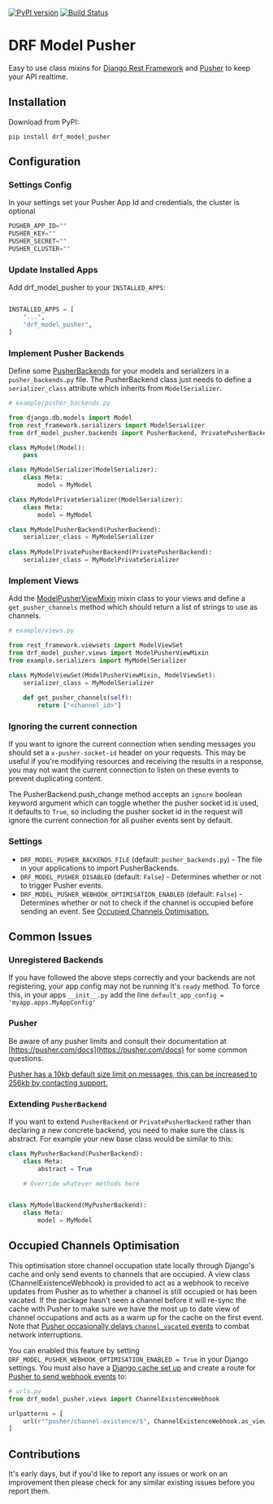 [![PyPI version](https://badge.fury.io/py/drf-model-pusher.svg)](https://badge.fury.io/py/drf-model-pusher)
[![Build Status](https://travis-ci.org/aljp/drf_model_pusher.svg?branch=master)](https://travis-ci.org/aljp/drf_model_pusher)

# DRF Model Pusher

Easy to use class mixins for [Django Rest Framework]() and [Pusher]() to keep your API realtime.

## Installation

Download from PyPI:

`pip install drf_model_pusher`

## Configuration

### Settings Config

In your settings set your Pusher App Id and credentials, the cluster is optional

```python
PUSHER_APP_ID=""  
PUSHER_KEY=""  
PUSHER_SECRET=""
PUSHER_CLUSTER=""  
```

### Update Installed Apps

Add drf_model_pusher to your `INSTALLED_APPS`:

```python

INSTALLED_APPS = [
    "...",
    "drf_model_pusher",
]
``` 

### Implement Pusher Backends

Define some [PusherBackends]() for your models and serializers in a `pusher_backends.py` file.  The PusherBackend class just needs to define a `serializer_class` attribute which inherits from `ModelSerializer`.

```python
# example/pusher_backends.py

from django.db.models import Model
from rest_framework.serializers import ModelSerializer
from drf_model_pusher.backends import PusherBackend, PrivatePusherBackend

class MyModel(Model):
    pass

class MyModelSerializer(ModelSerializer):
    class Meta:
        model = MyModel

class MyModelPrivateSerializer(ModelSerializer):
    class Meta:
        model = MyModel

class MyModelPusherBackend(PusherBackend):
    serializer_class = MyModelSerializer
    
class MyModelPrivatePusherBackend(PrivatePusherBackend):
    serializer_class = MyModelPrivateSerializer
```

### Implement Views

Add the [ModelPusherViewMixin]() mixin class to your views and define a `get_pusher_channels` method which should return a list of strings to use as channels.

```python
# example/views.py

from rest_framework.viewsets import ModelViewSet
from drf_model_pusher.views import ModelPusherViewMixin
from example.serializers import MyModelSerializer

class MyModelViewSet(ModelPusherViewMixin, ModelViewSet):
    serializer_class = MyModelSerializer
    
    def get_pusher_channels(self):
        return ["<channel_id>"]
```

### Ignoring the current connection

If you want to ignore the current connection when sending messages you should set a `x-pusher-socket-id` header on your requests.  This may be useful if you're modifying resources and receiving the results in a response, you may not want the current connection to listen on these events to prevent duplicating content.

The PusherBackend.push_change method accepts an `ignore` boolean keyword argument which can toggle whether the pusher socket id is used, it defaults to `True`, so including the pusher socket id in the request will ignore the current connection for all pusher events sent by default.

### Settings

- `DRF_MODEL_PUSHER_BACKENDS_FILE` (default: `pusher_backends.py`) - The file in your applications to import PusherBackends.
- `DRF_MODEL_PUSHER_DISABLED` (default: `False`) - Determines whether or not to trigger Pusher events.
- `DRF_MODEL_PUSHER_WEBHOOK_OPTIMISATION_ENABLED` (default: `False`) - Determines whether or not to check if the channel is occupied before sending an event. See [Occupied Channels Optimisation.](#occupied-channels-optimisation)

## Common Issues
### Unregistered Backends
If you have followed the above steps correctly and your backends are not registering, your app config may not be running it's `ready` method. To force this, in your apps `__init__.py` add the line `default_app_config = 'myapp.apps.MyAppConfig'`

### Pusher
Be aware of any pusher limits and consult their documentation at [https://pusher.com/docs](https://pusher.com/docs) for some common questions.  

[Pusher has a 10kb default size limit on messages, this can be increased to 256kb by contacting support.](https://support.pusher.com/hc/en-us/articles/202046553-What-is-the-message-size-limit-when-publishing-a-message-)

### Extending `PusherBackend`
If you want to extend `PusherBackend` or `PrivatePusherBackend` rather than declaring a new concrete backend, you need to make sure the class is abstract. For example your new base class would be similar to this:

```python
class MyPusherBackend(PusherBackend):
    class Meta:
        abstract = True

    # Override whatever methods here


class MyModelBackend(MyPusherBackend):
    class Meta:
        model = MyModel
```

## Occupied Channels Optimisation
This optimisation store channel occupation state locally through Django's cache and only send events to channels that are occupied. A view class (ChannelExistenceWebhook) is provided to act
as a webhook to receive updates from Pusher as to whether a channel is still occupied or has been vacated. If the package hasn't seen a channel before it will re-sync the cache with Pusher to make
sure we have the most up to date view of channel occupations and acts as a warm up for the cache on the first event. Note that [Pusher occasionally delays `channel_vacated` events](https://pusher.com/docs/channels/server_api/webhooks#webhook-request-delay) to
combat network interruptions.

You can enabled this feature by setting `DRF_MODEL_PUSHER_WEBHOOK_OPTIMISATION_ENABLED = True` in your Django settings. You must also have a [Django cache set up](https://docs.djangoproject.com/en/2.2/topics/cache/#setting-up-the-cache) and create a route for [Pusher to send webhook events](https://pusher.com/docs/channels/server_api/webhooks) to:

```python
# urls.py
from drf_model_pusher.views import ChannelExistenceWebhook

urlpatterns = [
    url(r"^pusher/channel-existence/$", ChannelExistenceWebhook.as_view(), name="pusher-channel-existence-webhook"),
]
```

## Contributions

It's early days, but if you'd like to report any issues or work on an improvement then please check for any similar existing issues before you report them.
